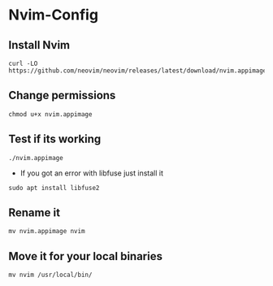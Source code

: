 # Nvim-Config

## Install Nvim
```
curl -LO https://github.com/neovim/neovim/releases/latest/download/nvim.appimage
```

## Change permissions
```
chmod u+x nvim.appimage
```

## Test if its working
```
./nvim.appimage
```
- If you got an error with libfuse just install it
```
sudo apt install libfuse2
```

## Rename it
```
mv nvim.appimage nvim
```

## Move it for your local binaries
```
mv nvim /usr/local/bin/
```
